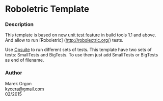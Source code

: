 # Roboletric Template

### Description
This template is based on [new unit test feature](http://tools.android.com/tech-docs/unit-testing-support) in build tools 1.1 and above. And allow to run [Roboletric]
(http://robolectric.org/) tests. 

Use [Cpsuite](https://github.com/takari/takari-cpsuite) to run different sets of tests. This template have two sets of tests: SmallTests and BigTests. To use them just add SmallTests
 or BigTests as end of filename.


### Author
Marek Orgon<br/>
kycera@gmail.com<br/>
02/2015